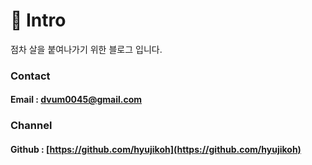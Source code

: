 # 🤔 Intro

점차 살을 붙여나가기 위한 블로그 입니다.


### Contact

#### Email : dvum0045@gmail.com



### Channel

#### Github : [https://github.com/hyujikoh](https://github.com/hyujikoh)
